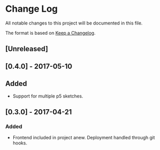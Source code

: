 # Change Log
All notable changes to this project will be documented in this file.

The format is based on [Keep a Changelog](http://keepachangelog.com/).

## [Unreleased]

## [0.4.0] - 2017-05-10
## Added
- Support for multiple p5 sketches.

## [0.3.0] - 2017-04-21
### Added
- Frontend included in project anew. Deployment handled through git hooks.

